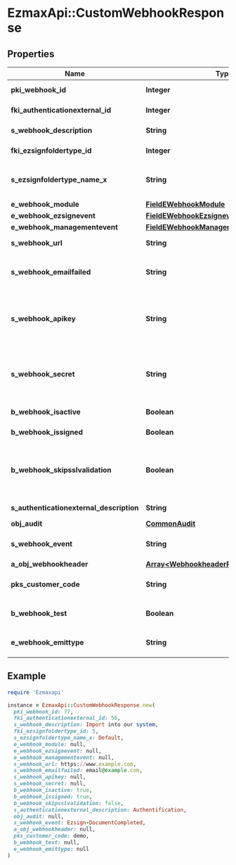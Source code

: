 # EzmaxApi::CustomWebhookResponse

## Properties

| Name | Type | Description | Notes |
| ---- | ---- | ----------- | ----- |
| **pki_webhook_id** | **Integer** | The unique ID of the Webhook |  |
| **fki_authenticationexternal_id** | **Integer** | The unique ID of the Authenticationexternal | [optional] |
| **s_webhook_description** | **String** | The description of the Webhook |  |
| **fki_ezsignfoldertype_id** | **Integer** | The unique ID of the Ezsignfoldertype. | [optional] |
| **s_ezsignfoldertype_name_x** | **String** | The name of the Ezsignfoldertype in the language of the requester | [optional] |
| **e_webhook_module** | [**FieldEWebhookModule**](FieldEWebhookModule.md) |  |  |
| **e_webhook_ezsignevent** | [**FieldEWebhookEzsignevent**](FieldEWebhookEzsignevent.md) |  | [optional] |
| **e_webhook_managementevent** | [**FieldEWebhookManagementevent**](FieldEWebhookManagementevent.md) |  | [optional] |
| **s_webhook_url** | **String** | The URL of the Webhook callback |  |
| **s_webhook_emailfailed** | **String** | The email that will receive the Webhook in case all attempts fail |  |
| **s_webhook_apikey** | **String** | The Apikey for the Webhook.  This will be hidden if we are not creating or regenerating the Apikey. | [optional] |
| **s_webhook_secret** | **String** | The Secret for the Webhook.  This will be hidden if we are not creating or regenerating the Apikey. | [optional] |
| **b_webhook_isactive** | **Boolean** | Whether the Webhook is active or not |  |
| **b_webhook_issigned** | **Boolean** | Whether the requests will be signed or not |  |
| **b_webhook_skipsslvalidation** | **Boolean** | Wheter the server&#39;s SSL certificate should be validated or not. Not recommended to skip for production use |  |
| **s_authenticationexternal_description** | **String** | The description of the Authenticationexternal | [optional] |
| **obj_audit** | [**CommonAudit**](CommonAudit.md) |  |  |
| **s_webhook_event** | **String** | The concatenated string to describe the Webhook event | [optional] |
| **a_obj_webhookheader** | [**Array&lt;WebhookheaderResponseCompound&gt;**](WebhookheaderResponseCompound.md) |  | [optional] |
| **pks_customer_code** | **String** | The customer code assigned to your account |  |
| **b_webhook_test** | **Boolean** | Wheter the webhook received is a manual test or a real event |  |
| **e_webhook_emittype** | **String** | Wheter the webhook received is a manual test or a real event | [optional] |

## Example

```ruby
require 'Ezmaxapi'

instance = EzmaxApi::CustomWebhookResponse.new(
  pki_webhook_id: 77,
  fki_authenticationexternal_id: 56,
  s_webhook_description: Import into our system,
  fki_ezsignfoldertype_id: 5,
  s_ezsignfoldertype_name_x: Default,
  e_webhook_module: null,
  e_webhook_ezsignevent: null,
  e_webhook_managementevent: null,
  s_webhook_url: https://www.example.com,
  s_webhook_emailfailed: email@example.com,
  s_webhook_apikey: null,
  s_webhook_secret: null,
  b_webhook_isactive: true,
  b_webhook_issigned: true,
  b_webhook_skipsslvalidation: false,
  s_authenticationexternal_description: Authentification,
  obj_audit: null,
  s_webhook_event: Ezsign-DocumentCompleted,
  a_obj_webhookheader: null,
  pks_customer_code: demo,
  b_webhook_test: null,
  e_webhook_emittype: null
)
```

